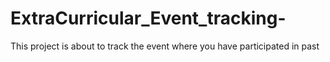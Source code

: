# ExtraCurricular_Event_tracking-
This project is about to track the event where you have participated in past
